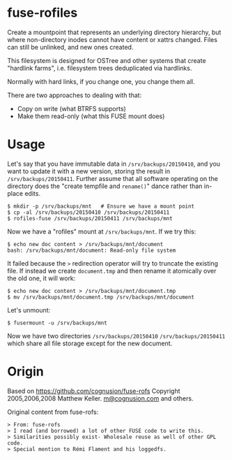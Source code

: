 fuse-rofiles
============

Create a mountpoint that represents an underlying directory hierarchy,
but where non-directory inodes cannot have content or xattrs changed.
Files can still be unlinked, and new ones created.

This filesystem is designed for OSTree and other systems that create
"hardlink farms", i.e. filesystem trees deduplicated via hardlinks.

Normally with hard links, if you change one, you change them all.

There are two approaches to dealing with that:
 - Copy on write (what BTRFS supports)
 - Make them read-only (what this FUSE mount does)

Usage
=====

Let's say that you have immutable data in `/srv/backups/20150410`, and
you want to update it with a new version, storing the result in
`/srv/backups/20150411`.  Further assume that all software operating
on the directory does the "create tempfile and `rename()`" dance
rather than in-place edits.

    $ mkdir -p /srv/backups/mnt   # Ensure we have a mount point
    $ cp -al /srv/backups/20150410 /srv/backups/20150411
    $ rofiles-fuse /srv/backups/20150411 /srv/backups/mnt

Now we have a "rofiles" mount at `/srv/backups/mnt`.  If we try this:

    $ echo new doc content > /srv/backups/mnt/document
    bash: /srv/backups/mnt/document: Read-only file system

It failed because the `>` redirection operator will try to truncate
the existing file.  If instead we create `document.tmp` and then
rename it atomically over the old one, it will work:

    $ echo new doc content > /srv/backups/mnt/document.tmp
    $ mv /srv/backups/mnt/document.tmp /srv/backups/mnt/document

Let's unmount:

    $ fusermount -u /srv/backups/mnt

Now we have two directories `/srv/backups/20150410`
`/srv/backups/20150411` which share all file storage except for the
new document.

Origin
======

Based on https://github.com/cognusion/fuse-rofs
Copyright 2005,2006,2008 Matthew Keller. m@cognusion.com and others.

Original content from fuse-rofs:

    > From: fuse-rofs
    > I read (and borrowed) a lot of other FUSE code to write this. 
    > Similarities possibly exist- Wholesale reuse as well of other GPL code.
    > Special mention to Rémi Flament and his loggedfs.
 
